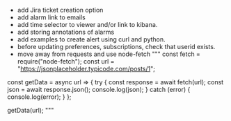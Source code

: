 * add Jira ticket creation option
* add alarm link to emails
* add time selector to viewer and/or link to kibana.
* add storing annotations of alarms
* add examples to create alert using curl and python. 
* before updating preferences, subscriptions, check that userid exists.
* move away from requests and use node-fetch
"""
const fetch = require("node-fetch");
const url = "https://jsonplaceholder.typicode.com/posts/1";

const getData = async url => {
  try {
    const response = await fetch(url);
    const json = await response.json();
    console.log(json);
  } catch (error) {
    console.log(error);
  }
};

getData(url);
"""